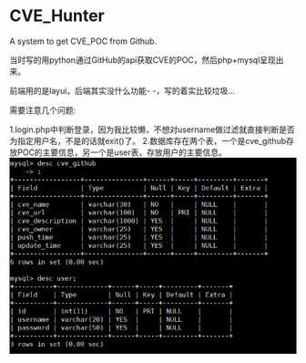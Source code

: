 # CVE_Hunter
A system to get CVE_POC from Github.

当时写的用python通过GitHub的api获取CVE的POC，然后php+mysql呈现出来。

前端用的是layui，后端其实没什么功能- -，写的着实比较垃圾...

需要注意几个问题:

1.login.php中判断登录，因为我比较懒，不想对username做过滤就直接判断是否为指定用户名，不是的话就exit()了。
2.数据库存在两个表，一个是cve_github存放POC的主要信息，另一个是user表，存放用户的主要信息。
![image](https://github.com/R4ilgun/CVE_Hunter/blob/main/readme_image/database_table.png)
